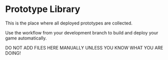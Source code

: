 # Prototype Library

This is the place where all deployed prototypes are collected.

Use the workflow from your development branch to build and deploy your game automatically.

DO NOT ADD FILES HERE MANUALLY UNLESS YOU KNOW WHAT YOU ARE DOING!
